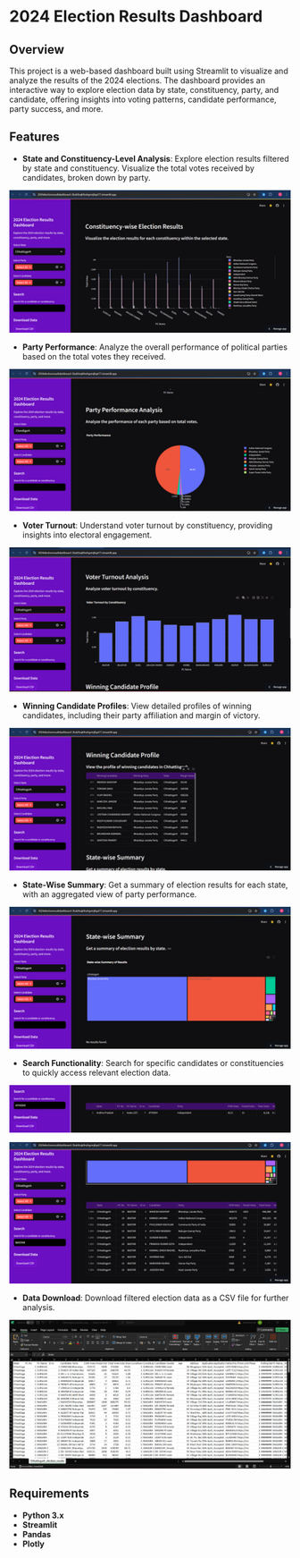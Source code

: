 # 2024 Election Results Dashboard

## Overview
This project is a web-based dashboard built using Streamlit to visualize and analyze the results of the 2024 elections. The dashboard provides an interactive way to explore election data by state, constituency, party, and candidate, offering insights into voting patterns, candidate performance, party success, and more.

## Features
- **State and Constituency-Level Analysis**: Explore election results filtered by state and constituency. Visualize the total votes received by candidates, broken down by party.
  
![State and Constituency-Level Analysis](Picture1.png)


- **Party Performance**: Analyze the overall performance of political parties based on the total votes they received.

![Party-Performance](Picture2.png)

- **Voter Turnout**: Understand voter turnout by constituency, providing insights into electoral engagement.

![State and Constituency-Level Analysis](Picture3.png)

- **Winning Candidate Profiles**: View detailed profiles of winning candidates, including their party affiliation and margin of victory.

![State and Constituency-Level Analysis](Picture4.png)

- **State-Wise Summary**: Get a summary of election results for each state, with an aggregated view of party performance.

![State and Constituency-Level Analysis](Picture5.png)

- **Search Functionality**: Search for specific candidates or constituencies to quickly access relevant election data.


![State and Constituency-Level Analysis](Picture6.png)


![State and Constituency-Level Analysis](Picture7.png)



- **Data Download**: Download filtered election data as a CSV file for further analysis.

![State and Constituency-Level Analysis](Picture8.png)



## Requirements
- **Python 3.x**
- **Streamlit**
- **Pandas**
- **Plotly**

